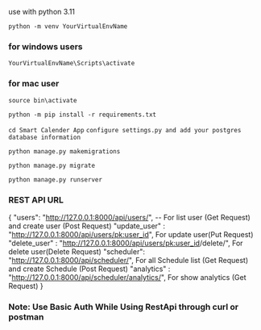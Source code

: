 use with python 3.11

`python -m venv YourVirtualEnvName`

### for windows users
`YourVirtualEnvName\Scripts\activate` 

### for mac user
`source bin\activate` 


`python -m pip install -r requirements.txt`

`cd Smart Calender App`
`configure settings.py and add your postgres database information`

`python manage.py makemigrations` 

`python manage.py migrate`

`python manage.py runserver`

### REST API URL

{
    "users": "http://127.0.0.1:8000/api/users/", -- For list user (Get Request) and create user (Post Request)
    "update_user" : "http://127.0.0.1:8000/api/users/<pk:user_id>", For update user(Put Request)
    "delete_user" : "http://127.0.0.1:8000/api/users/<pk:user_id>/delete/", For delete user(Delete Request)
    "scheduler": "http://127.0.0.1:8000/api/scheduler/", For all Schedule list (Get Request) and create Schedule (Post Request)
    "analytics" : "http://127.0.0.1:8000/api/scheduler/analytics/", For show analytics (Get Request)
}

### Note: Use Basic Auth While Using RestApi through curl or postman



